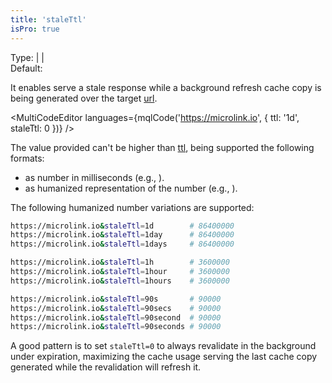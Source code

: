 ```yaml
---
title: 'staleTtl'
isPro: true
--- 
```


Type: <TypeContainer><Type children='<string>'/> | <Type children='<number>'/> | <Type children='<boolean>'/></TypeContainer><br/>
Default: <Type children="false"/>

It enables serve a stale response while a background refresh cache copy is being generated over the target [url](/docs/api/parameters/url).

<MultiCodeEditor languages={mqlCode('https://microlink.io', { ttl: '1d', staleTtl: 0 })} />

The value provided can't be higher than [ttl](/docs/api/parameters/ttl), being supported the following formats:

- as number in milliseconds (e.g., <Type children="86400000"/>).
- as humanized representation of the number (e.g., <Type children="'24h'"/>).

The following humanized number variations are supported:

```bash
https://microlink.io&staleTtl=1d        # 86400000
https://microlink.io&staleTtl=1day      # 86400000
https://microlink.io&staleTtl=1days     # 86400000

https://microlink.io&staleTtl=1h        # 3600000
https://microlink.io&staleTtl=1hour     # 3600000
https://microlink.io&staleTtl=1hours    # 3600000

https://microlink.io&staleTtl=90s       # 90000
https://microlink.io&staleTtl=90secs    # 90000
https://microlink.io&staleTtl=90second  # 90000
https://microlink.io&staleTtl=90seconds # 90000
```

A good pattern is to set `staleTtl=0` to always revalidate in the background under expiration, maximizing the cache usage serving the last cache copy generated while the revalidation will refresh it.

